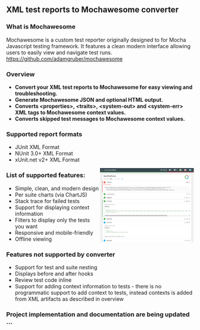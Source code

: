 ## XML test reports to Mochawesome converter

### What is Mochawesome
Mochawesome is a custom test reporter originally designed to for Mocha Javascript testing framework.
It features a clean modern interface allowing users to easily view and navigate test runs.  
https://github.com/adamgruber/mochawesome

### Overview
- **Convert your XML test reports to Mochawesome for easy viewing and troubleshooting.**
- **Generate Mochawesome JSON and optional HTML output.**
- **Converts &lt;properties&gt;,  &lt;traits&gt;, &lt;system-out&gt; and &lt;system-err&gt; XML tags to Mochawesome context values.**
- **Converts skipped test messages to Mochawesome context values.**

### Supported report formats

* JUnit XML Format
* NUnit 3.0+ XML Format
* xUnit.net v2+ XML Format

<img align="right" src="./docs/NUnit-mock-assembly-dll5.png" alt="Mochawesome Report" width="50%" />

### List of supported features:

- Simple, clean, and modern design
- Per suite charts (via ChartJS)
- Stack trace for failed tests
- Support for displaying context information
- Filters to display only the tests you want 
- Responsive and mobile-friendly
- Offline viewing

### Features not supported by converter

- Support for test and suite nesting
- Displays before and after hooks
- Review test code inline
- Support for adding context information to tests - there is no programmatic support to add context to tests, instead contexts is added from XML artifacts as described in overview


  
### Project implementation and documentation are being updated ... 



